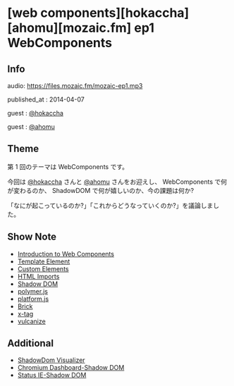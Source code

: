 # [web components][hokaccha][ahomu][mozaic.fm] ep1 WebComponents

## Info

audio: https://files.mozaic.fm/mozaic-ep1.mp3

published_at
: 2014-04-07

guest
: [@hokaccha](https://twitter.com/hokaccha)

guest
: [@ahomu](https://twitter.com/ahomu)


## Theme

第 1 回のテーマは WebComponents です。

今回は [@hokaccha](https://twitter.com/hokaccha) さんと [@ahomu](https://twitter.com/ahomu) さんをお迎えし、 WebComponents で何が変わるのか、 ShadowDOM で何が嬉しいのか、今の課題は何か?

「なにが起こっているのか?」「これからどうなっていくのか?」を議論しました。


## Show Note

- [Introduction to Web Components](http://w3c.github.io/webcomponents/explainer/)
- [Template Element](http://www.whatwg.org/specs/web-apps/current-work/multipage/scripting-1.html%23the-template-element)
- [Custom Elements](http://w3c.github.io/webcomponents/spec/custom/index.html)
- [HTML Imports](http://w3c.github.io/webcomponents/spec/imports/index.html)
- [Shadow DOM](http://w3c.github.io/webcomponents/spec/shadow/index.html)
- [polymer.js](http://www.polymer-project.org/)
- [platform.js](https://github.com/polymer/platform)
- [Brick](http://mozilla.github.io/brick/index.html)
- [x-tag](http://x-tags.org)
- [vulcanize](https://github.com/Polymer/vulcanize)


## Additional

- [ShadowDom Visualizer](http://html5-demos.appspot.com/shadowdom-visualizer)
- [Chromium Dashboard-Shadow DOM](http://www.chromestatus.com/features/4507242028072960)
- [Status IE-Shadow DOM](http://status.modern.ie/shadowdomunprefixed)
